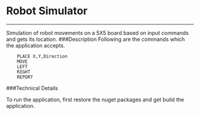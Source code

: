 # Robot Simulator
---
Simulation of robot movements on a 5X5 board based on input commands and gets its location.
###Description
Following are the commands which the application accepts.
<br>

	 	PLACE X,Y,Direction
		MOVE
		LEFT
		RIGHT
		REPORT

###Technical Details

To run the application, first restore the nuget packages and get build the application.

		